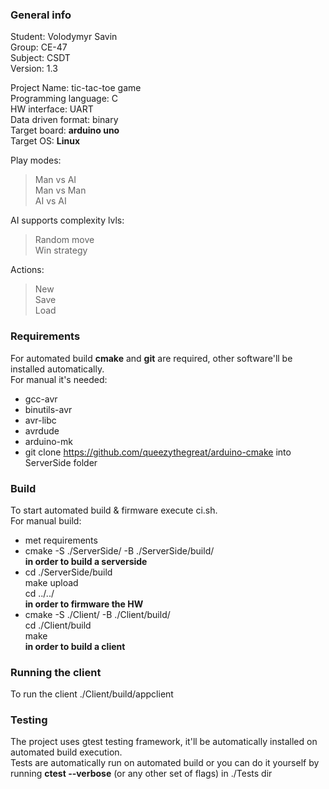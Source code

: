 ### General info

Student: Volodymyr Savin  
Group: CE-47  
Subject: CSDT  
Version: 1.3

Project Name: tic-tac-toe game  
Programming language: C  
HW interface: UART  
Data driven format: binary  
Target board: **arduino uno**  
Target OS: **Linux**

Play modes:  
>Man vs AI  
>Man vs Man  
>AI vs AI

AI supports complexity lvls:    
>Random move  
>Win strategy

Actions:  
>New  
>Save  
>Load

### Requirements

For automated build **cmake** and **git** are required, other software'll be installed automatically.  
For manual it's needed:
* gcc-avr
* binutils-avr
* avr-libc
* avrdude
* arduino-mk
* git clone https://github.com/queezythegreat/arduino-cmake into ServerSide folder

### Build

To start automated build & firmware execute ci.sh.  
For manual build:
* met requirements
* cmake -S ./ServerSide/ -B ./ServerSide/build/  
**in order to build a serverside**
* cd ./ServerSide/build  
make upload  
cd ../../  
**in order to firmware the HW**
* cmake -S ./Client/ -B ./Client/build/  
cd ./Client/build  
make  
**in order to build a client**

### Running the client

To run the client ./Client/build/appclient 

### Testing

The project uses gtest testing framework, it'll be automatically installed on automated build execution.  
Tests are automatically run on automated build or you can do it yourself by running **ctest --verbose** (or any other set of flags)
in ./Tests dir